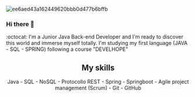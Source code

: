 ![ee6aed43a162449620bbb0d477b6bffb](https://user-images.githubusercontent.com/116734507/220895178-45e3dfc7-2418-44d6-92d1-7ce8dbe178f7.jpg)



### Hi there 👋

 :octocat:  I'm a Junior Java Back-end Developer and I'm ready to discover this world and immerse myself totally. 
 I'm studying my first language (JAVA - SQL - SPRING) following a course "DEVELHOPE"
 
 <div align=center>
 <h2>My skills</h2>
Java - 
 SQL -
 NoSQL -
 Protocollo REST - 
 Spring - Springboot -
 Agile project management (Scrum) - 
 Git - 
 GitHub

 
 



